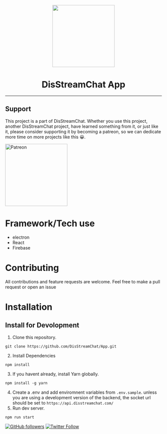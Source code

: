 <p align="center">
    <a href="https://www.disstreamchat.com"><img src="https://www.disstreamchat.com/logo.png" width=200/></a>
 </p>
<h1 align="center"> DisStreamChat App </h1>

---
## Support

This project is a part of DisStreamChat. Whether you use this project, another DisStreamChat project, have learned something from it, or just like it, please consider supporting it by becoming a patreon, so we can dedicate more time on more projects like this 😀.

<a href="https://www.patreon.com/disstreamchat?fan_landing=true" target="_blank"><img src="https://cdn.discordapp.com/attachments/727356806552092675/754198973027319868/Digital-Patreon-Wordmark_FieryCoral.png" alt="Patreon" width=200 style="height: auto !important;width: 200px !important;" ></a>

# Framework/Tech use
* electron
* React
* Firebase

# Contributing
All contributions and feature requests are welcome. Feel free to make a pull request or open an issue

# Installation

## Install for Devolopment
1. Clone this repository.
```
git clone https://github.com/DisStreamChat/App.git
```
2. Install Dependencies
```
npm install
```
3. If you havent already, install Yarn globally.
```
npm install -g yarn
```
4. Create a .env and add enviromnent variables from `.env.sample`. unless you are using a development version of the backend, the socket url should be set to `https://api.disstreamchat.com/`
6. Run dev server.
```
npm run start
```



[![GitHub followers](https://img.shields.io/github/followers/gypsydangerous.svg?label=Follow%20@gypsydangerous&style=social)](https://github.com/gypsydangerous/)  [![Twitter Follow](https://img.shields.io/twitter/follow/disstreamchat?style=social)](https://twitter.com/disstreamchat)
